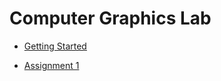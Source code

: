 # Computer Graphics Lab

+ [Getting Started](https://raw.githubusercontent.com/tejasmorkar/SE/master/cg/cg00.cpp)

+ [Assignment 1](https://raw.githubusercontent.com/tejasmorkar/SE/master/cg/cg01.cpp)

